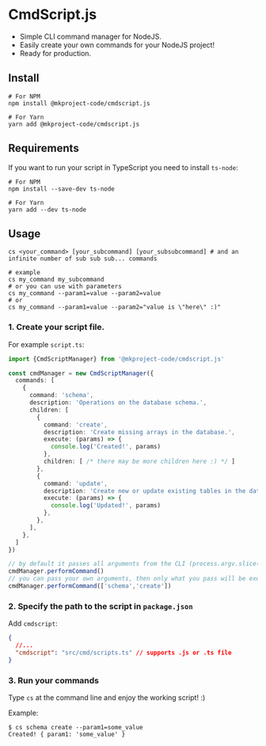 # CmdScript.js

- Simple CLI command manager for NodeJS.
- Easily create your own commands for your NodeJS project!
- Ready for production.

## Install

```shell
# For NPM
npm install @mkproject-code/cmdscript.js

# For Yarn
yarn add @mkproject-code/cmdscript.js
```

## Requirements

If you want to run your script in TypeScript you need to install `ts-node`:

```shell
# For NPM
npm install --save-dev ts-node

# For Yarn
yarn add --dev ts-node
```

## Usage

```shell
cs <your_command> [your_subcommand] [your_subsubcommand] # and an infinite number of sub sub sub... commands

# example
cs my_command my_subcommand
# or you can use with parameters
cs my_command --param1=value --param2=value
# or
cs my_command --param1=value --param2="value is \"here\" :)"
```

### 1. Create your script file.

For example `script.ts`:

```ts
import {CmdScriptManager} from '@mkproject-code/cmdscript.js'

const cmdManager = new CmdScriptManager({
  commands: [
    {
      command: 'schema',
      description: 'Operations on the database schema.',
      children: [
        {
          command: 'create',
          description: 'Create missing arrays in the database.',
          execute: (params) => {
            console.log('Created!', params)
          },
          children: [ /* there may be more children here :) */ ]
        },
        {
          command: 'update',
          description: 'Create new or update existing tables in the database. This will also remove unused tables from the database!',
          execute: (params) => {
            console.log('Updated!', params)
          },
        },
      ],
    },
  ]
})

// by default it passes all arguments from the CLI (process.argv.slice(2))
cmdManager.performCommand()
// you can pass your own arguments, then only what you pass will be executed
cmdManager.performCommand(['schema','create'])
```

### 2. Specify the path to the script in `package.json`

Add `cmdscript`:

```json lines
{
  //...
  "cmdscript": "src/cmd/scripts.ts" // supports .js or .ts file
}
```

### 3. Run your commands

Type `cs` at the command line and enjoy the working script! :)

Example:

```shell
$ cs schema create --param1=some_value
Created! { param1: 'some_value' }
```